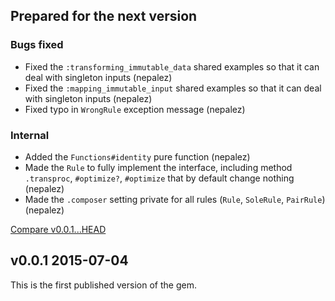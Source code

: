 ## Prepared for the next version

### Bugs fixed

* Fixed the `:transforming_immutable_data` shared examples so that it can deal with singleton inputs (nepalez)
* Fixed the `:mapping_immutable_input` shared examples so that it can deal with singleton inputs (nepalez)
* Fixed typo in `WrongRule` exception message (nepalez)

### Internal

* Added the `Functions#identity` pure function (nepalez)
* Made the `Rule` to fully implement the interface, including method `.transproc`, `#optimize?`, `#optimize` that by default change nothing (nepalez)
* Made the `.composer` setting private for all rules (`Rule`, `SoleRule`, `PairRule`) (nepalez)

[Compare v0.0.1...HEAD](https://github.com/nepalez/abstract_mapper/compare/v0.0.1...HEAD)

## v0.0.1 2015-07-04

This is the first published version of the gem.
